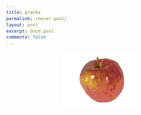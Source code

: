 ```yaml
---
title: pranke
permalink: /never-post/
layout: post
excerpt: Good post
comments: false
---
```


<p align="center">
<img src="/assets/img/prankeapple.gif">
</p>
